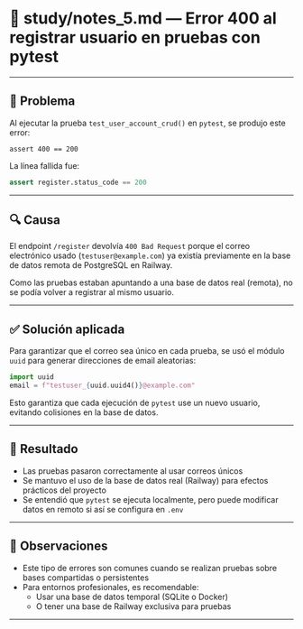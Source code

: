 # 📘 study/notes_5.md — Error 400 al registrar usuario en pruebas con pytest

---

## 🧪 Problema

Al ejecutar la prueba `test_user_account_crud()` en `pytest`, se produjo este error:

```
assert 400 == 200
```

La línea fallida fue:

```python
assert register.status_code == 200
```

---

## 🔍 Causa

El endpoint `/register` devolvía `400 Bad Request` porque el correo electrónico usado (`testuser@example.com`) ya existía previamente en la base de datos remota de PostgreSQL en Railway.

Como las pruebas estaban apuntando a una base de datos real (remota), no se podía volver a registrar al mismo usuario.

---

## ✅ Solución aplicada

Para garantizar que el correo sea único en cada prueba, se usó el módulo `uuid` para generar direcciones de email aleatorias:

```python
import uuid
email = f"testuser_{uuid.uuid4()}@example.com"
```

Esto garantiza que cada ejecución de `pytest` use un nuevo usuario, evitando colisiones en la base de datos.

---

## 🧪 Resultado

- Las pruebas pasaron correctamente al usar correos únicos
- Se mantuvo el uso de la base de datos real (Railway) para efectos prácticos del proyecto
- Se entendió que `pytest` se ejecuta localmente, pero puede modificar datos en remoto si así se configura en `.env`

---

## 📌 Observaciones

- Este tipo de errores son comunes cuando se realizan pruebas sobre bases compartidas o persistentes
- Para entornos profesionales, es recomendable:
  - Usar una base de datos temporal (SQLite o Docker)
  - O tener una base de Railway exclusiva para pruebas

---